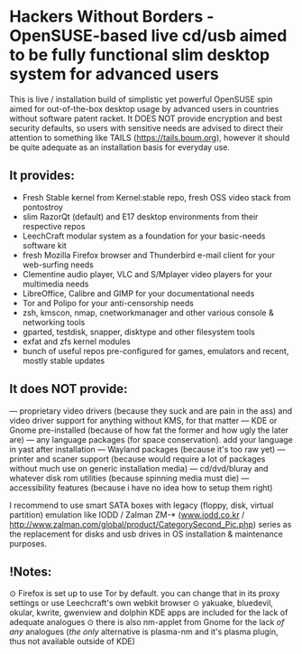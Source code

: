 ﻿Hackers Without Borders - OpenSUSE-based live cd/usb aimed to be fully functional slim desktop system for advanced users
========================================================================================================================

This is live / installation build of simplistic yet powerful OpenSUSE spin aimed for out-of-the-box desktop usage by advanced users in countries without software patent racket. It DOES NOT provide encryption and best security defaults, so users with sensitive needs are advised to direct their attention to something like TAILS (https://tails.boum.org), however it should be quite adequate as an installation basis for everyday use.

It provides:
------------
* Fresh Stable kernel from Kernel:stable repo, fresh OSS video stack from pontostroy
* slim RazorQt (default) and E17 desktop environments from their respective repos
* LeechCraft modular system as a foundation for your basic-needs software kit
* fresh Mozilla Firefox browser and Thunderbird e-mail client for your web-surfing needs
* Clementine audio player, VLC and S/Mplayer video players for your multimedia needs
* LibreOffice, Calibre and GIMP for your documentational needs
* Tor and Polipo for your anti-censorship needs
* zsh, kmscon, nmap, cnetworkmanager and other various console & networking tools
* gparted, testdisk, snapper, disktype and other filesystem tools
* exfat and zfs kernel modules
* bunch of useful repos pre-configured for games, emulators and recent, mostly stable updates

It does NOT provide:
--------------------
— proprietary video drivers (because they suck and are pain in the ass) and video driver support for anything without KMS, for that matter
— KDE or Gnome pre-installed (because of how fat the former and how ugly the later are)
— any language packages (for space conservation). add your language in yast after installation
— Wayland packages (because it's too raw yet)
— printer and scaner support (because would require a lot of packages without much use on generic installation media)
— cd/dvd/bluray and whatever disk rom utilities (because spinning media must die)
— accessibility features (because i have no idea how to setup them right)

I recommend to use smart SATA boxes with legacy (floppy, disk, virtual partition) emulation like  IODD / Zalman ZM-* (www.iodd.co.kr / http://www.zalman.com/global/product/CategorySecond_Pic.php) series as the replacement for disks and usb drives in OS installation & maintenance purposes.

!Notes:
-------
⊙ Firefox is set up to use Tor by default. you can change that in its proxy settings or use Leechcraft's own webkit browser
⊙ yakuake, bluedevil, okular, kwrite, gwenview and dolphin KDE apps are included for the lack of adequate analogues
⊙ there is also nm-applet from Gnome for the lack _of any_ analogues (_the only_ alternative is plasma-nm and it's plasma plugin, thus not available outside of KDE)

